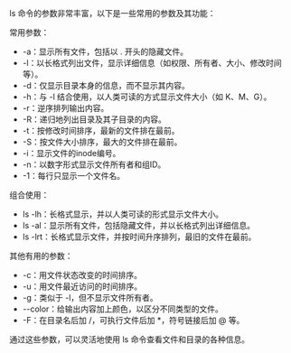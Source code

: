 ls 命令的参数非常丰富，以下是一些常用的参数及其功能：

常用参数：

- -a：显示所有文件，包括以 . 开头的隐藏文件。
- -l：以长格式列出文件，显示详细信息（如权限、所有者、大小、修改时间等）。
- -d：仅显示目录本身的信息，而不显示其内容。
- -h：与 -l 结合使用，以人类可读的方式显示文件大小（如 K、M、G）。
- -r：逆序排列输出内容。
- -R：递归地列出目录及其子目录的内容。
- -t：按修改时间排序，最新的文件排在最前。
- -S：按文件大小排序，最大的文件排在最前。
- -i：显示文件的inode编号。
- -n：以数字形式显示文件所有者和组ID。
- -1：每行只显示一个文件名。

组合使用：

- ls -lh：长格式显示，并以人类可读的形式显示文件大小。
- ls -al：显示所有文件，包括隐藏文件，并以长格式列出详细信息。
- ls -lrt：长格式显示文件，并按时间升序排列，最旧的文件在最前。

其他有用的参数：

- -c：用文件状态改变的时间排序。
- -u：用文件最近访问的时间排序。
- -g：类似于 -l，但不显示文件所有者。
- --color：给输出内容加上颜色，以区分不同类型的文件。
- -F：在目录名后加 /，可执行文件后加 *，符号链接后加 @ 等。

通过这些参数，可以灵活地使用 ls 命令查看文件和目录的各种信息。